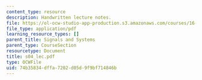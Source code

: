 ```yaml
---
content_type: resource
description: Handwritten lecture notes.
file: https://ol-ocw-studio-app-production.s3.amazonaws.com/courses/16-01-unified-engineering-i-ii-iii-iv-fall-2005-spring-2006/74b35834dffa7202d05d9f9bf714846b_s04_lec.pdf
file_type: application/pdf
learning_resource_types: []
parent_title: Signals and Systems
parent_type: CourseSection
resourcetype: Document
title: s04_lec.pdf
type: OCWFile
uid: 74b35834-dffa-7202-d05d-9f9bf714846b
---
```

